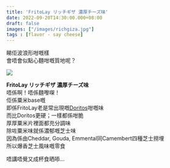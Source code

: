 ```yaml
---
title: 'FritoLay リッチギザ 濃厚チーズ味'
date: 2022-09-20T14:30:00.000+08:00
draft: false
images: ["/images/richgiza.jpg"]
tags : [flavor - say cheese]
---
```


睇佢波浪形咁嘅樣  
會唔會似點心麵咁嘅質地呢？  

![](/images/richgiza.jpg)

**FritoLay リッチギザ 濃厚チーズ味**  
唔係啊！唔係麵嚟㗎！    
佢係粟米base嘅  
即係FritoLay老是常出現嘅[Doritos](https://hidie.net/doritosnacho/)咁嘅味  
而比Doritos更硬；一樣都係咁脆  
厚厚粟米片裡面都充分調味  
除咗粟米味就係濃郁嘅芝士味  
因為係由Cheddar, Gouda, Emmental同Camembert四種芝士撈埋  
所以爆香芝士風味嘅零食  
  
唔講唔覺又成杯食晒㖭...  
